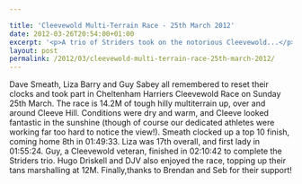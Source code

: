 ```yaml
---

title: 'Cleevewold Multi-Terrain Race - 25th March 2012'
date: 2012-03-26T20:54:00+01:00
excerpt: '<p>A trio of Striders took on the notorious Cleevewold...</p>'
layout: post
permalink: /2012/03/cleevewold-multi-terrain-race-25th-march-2012/
---
```

</p> 

Dave Smeath, Liza Barry and Guy Sabey all remembered to reset their clocks and took part in Cheltenham Harriers Cleevewold Race on Sunday 25th March. The race is 14.2M of tough hilly multiterrain up, over and around Cleeve Hill. Conditions were dry and warm, and Cleeve looked fantastic in the sunshine (though of course our dedicated athletes were working far too hard to notice the view!). Smeath clocked up a top 10 finish, coming home 8th in 01:49:33. Liza was 17th overall, and first lady in 01:55:24. Guy, a Cleevewold veteran, finished in 02:10:42 to complete the Striders trio. Hugo Driskell and DJV also enjoyed the race, topping up their tans marshalling at 12M. Finally,thanks to Brendan and Seb for their support!